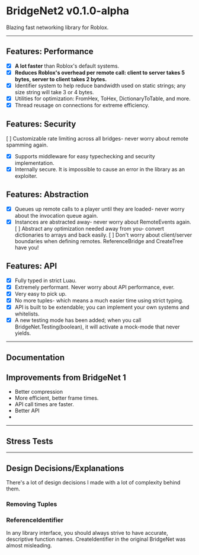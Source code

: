 # BridgeNet2 v0.1.0-alpha

Blazing fast networking library for Roblox.

---

## Features: Performance
- [x] **A lot faster** than Roblox's default systems. 
- [x] **Reduces Roblox's overhead per remote call: client to server takes 5 bytes, server to client takes 2 bytes.** 
- [x] Identifier system to help reduce bandwidth used on static strings; any size string will take 3 or 4 bytes. 
- [x] Utilities for optimization: FromHex, ToHex, DictionaryToTable, and more. 
- [x] Thread reusage on connections for extreme efficiency. 

## Features: Security
  [ ] Customizable rate limiting across all bridges- never worry about remote spamming again. 
- [x] Supports middleware for easy typechecking and security implementation. 
- [x] Internally secure. It is impossible to cause an error in the library as an exploiter. 

## Features: Abstraction
- [x] Queues up remote calls to a player until they are loaded- never worry about the invocation queue again. 
- [x] Instances are abstracted away- never worry about RemoteEvents again. 
  [ ] Abstract any optimization needed away from you- convert dictionaries to arrays and back easily. 
  [ ] Don't worry about client/server boundaries when defining remotes. ReferenceBridge and CreateTree have you!  

## Features: API
- [x] Fully typed in strict Luau. 
- [x] Extremely performant. Never worry about API performance, ever.
- [x] Very easy to pick up. 
- [x] No more tuples- which means a much easier time using strict typing.
- [x] API is built to be extendable; you can implement your own systems and whitelists.
- [x] A new testing mode has been added; when you call BridgeNet.Testing(boolean), it will activate a mock-mode that never yields.

---

## Documentation

## Improvements from BridgeNet 1

- Better compression
- More efficient, better frame times.
- API call times are faster.
- Better API
-

---

## Stress Tests

---

## Design Decisions/Explanations

There's a lot of design decisions I made with a lot of complexity behind them.

### Removing Tuples

### ReferenceIdentifier

In any library interface, you should always strive to have accurate, descriptive function names. CreateIdentifier in the original BridgeNet was almost misleading.

###
